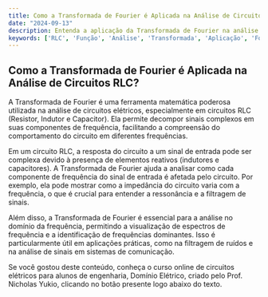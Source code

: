 ```yaml
---
title: Como a Transformada de Fourier é Aplicada na Análise de Circuitos RLC?
date: "2024-09-13"
description: Entenda a aplicação da Transformada de Fourier na análise de circuitos RLC.
keywords: ['RLC', 'Função', 'Análise', 'Transformada', 'Aplicação', 'Fourier']
---
```


## Como a Transformada de Fourier é Aplicada na Análise de Circuitos RLC?

A Transformada de Fourier é uma ferramenta matemática poderosa utilizada na análise de circuitos elétricos, especialmente em circuitos RLC (Resistor, Indutor e Capacitor). Ela permite decompor sinais complexos em suas componentes de frequência, facilitando a compreensão do comportamento do circuito em diferentes frequências.

Em um circuito RLC, a resposta do circuito a um sinal de entrada pode ser complexa devido à presença de elementos reativos (indutores e capacitores). A Transformada de Fourier ajuda a analisar como cada componente de frequência do sinal de entrada é afetada pelo circuito. Por exemplo, ela pode mostrar como a impedância do circuito varia com a frequência, o que é crucial para entender a ressonância e a filtragem de sinais.

Além disso, a Transformada de Fourier é essencial para a análise no domínio da frequência, permitindo a visualização de espectros de frequência e a identificação de frequências dominantes. Isso é particularmente útil em aplicações práticas, como na filtragem de ruídos e na análise de sinais em sistemas de comunicação.

Se você gostou deste conteúdo, conheça o curso online de circuitos elétricos para alunos de engenharia, Domínio Elétrico, criado pelo Prof. Nicholas Yukio, clicando no botão presente logo abaixo do texto.